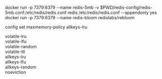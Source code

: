 docker run -p 7379:6379 --name redis-5mb -v $PWD/redis-config/redis-5mb.conf:/etc/redis/redis.conf redis /etc/redis/redis.conf --appendonly yes  
docker run -p 7379:6379 --name redis-bloom redislabs/rebloom

config set maxmemory-policy allkeys-lru

volatile-lru  
volatile-lfu  
volatile-random  
volatile-ttl  
allkeys-lru  
allkeys-lfu  
allkeys-random  
noeviction

